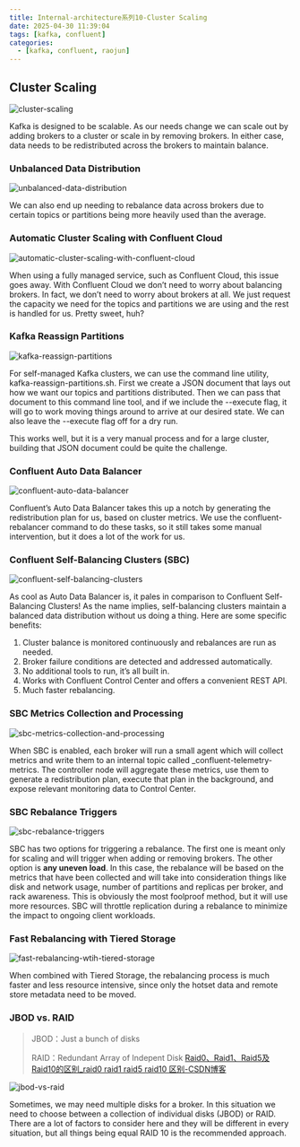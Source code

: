 ```yaml
---
title: Internal-architecture系列10-Cluster Scaling
date: 2025-04-30 11:39:04
tags: [kafka, confluent]
categories:
  - [kafka, confluent, raojun]
---
```

## Cluster Scaling

![cluster-scaling](https://images.ctfassets.net/gt6dp23g0g38/1gERGjKnMvGLE8jM6NtKRo/93a5d3e2c328873b162f90ff7b52f12a/Kafka_Internals_131.png)

Kafka is designed to be scalable. As our needs change we can scale out by adding brokers to a cluster or scale in by removing brokers. In either case, data needs to be redistributed across the brokers to maintain balance.

### Unbalanced Data Distribution

<!-- more -->

![unbalanced-data-distribution](https://images.ctfassets.net/gt6dp23g0g38/24XdR0IWnKSDAuLkMfdbNB/b6f79d50adc241a9c8da450e3a7de55f/Kafka_Internals_132.png)

We can also end up needing to rebalance data across brokers due to certain topics or partitions being more heavily used than the average.

### Automatic Cluster Scaling with Confluent Cloud

![automatic-cluster-scaling-with-confluent-cloud](https://images.ctfassets.net/gt6dp23g0g38/7c12DGepdAg60OgqgUIOh4/9ff49ac899137ce2d8bdde7ae661fa41/Kafka_Internals_133.png)

When using a fully managed service, such as Confluent Cloud, this issue goes away. With Confluent Cloud we don’t need to worry about balancing brokers. In fact, we don’t need to worry about brokers at all. We just request the capacity we need for the topics and partitions we are using and the rest is handled for us. Pretty sweet, huh?

### Kafka Reassign Partitions

![kafka-reassign-partitions](https://images.ctfassets.net/gt6dp23g0g38/5jc3a3RIcMsWq8ZT7hGEZs/cb27667bc61ee64d026cd0a5d1da1162/Kafka_Internals_134.png)

For self-managed Kafka clusters, we can use the command line utility, kafka-reassign-partitions.sh. First we create a JSON document that lays out how we want our topics and partitions distributed. Then we can pass that document to this command line tool, and if we include the --execute flag, it will go to work moving things around to arrive at our desired state. We can also leave the --execute flag off for a dry run.

This works well, but it is a very manual process and for a large cluster, building that JSON document could be quite the challenge.

### Confluent Auto Data Balancer

![confluent-auto-data-balancer](https://images.ctfassets.net/gt6dp23g0g38/21NtTOrdgOd02Luca1AOQx/bc282b130eb7dbee67a6bd620bff880e/Kafka_Internals_135.png)

Confluent’s Auto Data Balancer takes this up a notch by generating the redistribution plan for us, based on cluster metrics. We use the confluent-rebalancer command to do these tasks, so it still takes some manual intervention, but it does a lot of the work for us.

### Confluent Self-Balancing Clusters (SBC)

![confluent-self-balancing-clusters](https://images.ctfassets.net/gt6dp23g0g38/3MbVR0ocNNi91SDMd6UmHz/4a1d893da0a4aa00b248dd39e9f76a04/Kafka_Internals_136.png)

As cool as Auto Data Balancer is, it pales in comparison to Confluent Self-Balancing Clusters! As the name implies, self-balancing clusters maintain a balanced data distribution without us doing a thing. Here are some specific benefits:

1. Cluster balance is monitored continuously and rebalances are run as needed.
2. Broker failure conditions are detected and addressed automatically.
3. No additional tools to run, it’s all built in.
4. Works with Confluent Control Center and offers a convenient REST API.
5. Much faster rebalancing.

### SBC Metrics Collection and Processing

![sbc-metrics-collection-and-processing](https://images.ctfassets.net/gt6dp23g0g38/mUPZPyNc94TysDq1NTdbi/88991c037d0e61c9c1150fe32d1bd6ac/Kafka_Internals_137.png)

When SBC is enabled, each broker will run a small agent which will collect metrics and write them to an internal topic called _confluent-telemetry-metrics. The controller node will aggregate these metrics, use them to generate a redistribution plan, execute that plan in the background, and expose relevant monitoring data to Control Center.

### SBC Rebalance Triggers

![sbc-rebalance-triggers](https://images.ctfassets.net/gt6dp23g0g38/5G9UBK5Osc4eBtJ80Eap2J/b6682fed8630a393145c822f5f08315a/Kafka_Internals_138.png)

SBC has two options for triggering a rebalance. The first one is meant only for scaling and will trigger when adding or removing brokers. The other option is **any uneven load**. In this case, the rebalance will be based on the metrics that have been collected and will take into consideration things like disk and network usage, number of partitions and replicas per broker, and rack awareness. This is obviously the most foolproof method, but it will use more resources. SBC will throttle replication during a rebalance to minimize the impact to ongoing client workloads.

### Fast Rebalancing with Tiered Storage

![fast-rebalancing-wtih-tiered-storage](https://images.ctfassets.net/gt6dp23g0g38/2nLmCDFj9A8neiMu6U2Dkv/b429e3aa3ec04d0b70815eeb04e59a70/Kafka_Internals_139.png)

When combined with Tiered Storage, the rebalancing process is much faster and less resource intensive, since only the hotset data and remote store metadata need to be moved.

### JBOD vs. RAID

> JBOD：Just a bunch of disks
>
> RAID：Redundant Array of Indepent Disk  [Raid0、Raid1、Raid5及Raid10的区别_raid0 raid1 raid5 raid10 区别-CSDN博客](https://blog.csdn.net/qq_45758854/article/details/122506746)

![jbod-vs-raid](https://images.ctfassets.net/gt6dp23g0g38/2igcItO5T47nLC6BZ13kFj/141255b45802659c872df5beb65af3cb/Kafka_Internals_140.png)

Sometimes, we may need multiple disks for a broker. In this situation we need to choose between a collection of individual disks (JBOD) or RAID. There are a lot of factors to consider here and they will be different in every situation, but all things being equal RAID 10 is the recommended approach.
